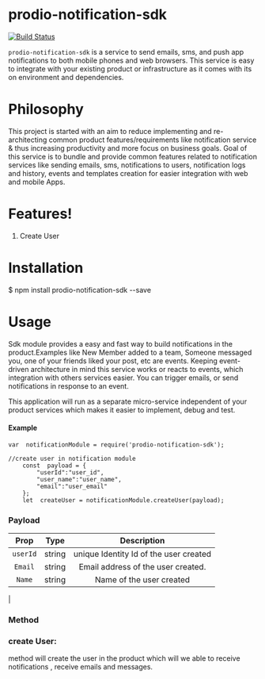 
  

  

# prodio-notification-sdk

  

  

[![Build Status](https://travis-ci.org/joemccann/dillinger.svg?branch=master)](https://travis-ci.org/joemccann/dillinger)

  

  

`prodio-notification-sdk` is a service to send emails, sms, and push app notifications to both mobile phones and web browsers. This service is easy to integrate with your existing product or infrastructure as it comes with its on environment and dependencies.

  

  

# Philosophy

  

This project is started with an aim to reduce implementing and re-architecting common product features/requirements like notification service & thus increasing productivity and more focus on business goals. Goal of this service is to bundle and provide common features related to notification services like sending emails, sms, notifications to users, notification logs and history, events and templates creation for easier integration with web and mobile Apps.

  

  

# Features!

  

1. Create User

  
  

# Installation

  

$ npm install prodio-notification-sdk --save

  

# Usage

  

Sdk module provides a easy and fast way to build notifications in the product.Examples like New Member added to a team, Someone messaged you, one of your friends liked your post, etc are events. Keeping event-driven architecture in mind this service works or reacts to events, which integration with others services easier. You can trigger emails, or send notifications in response to an event.

  
This application will run as a separate micro-service independent of your product services which makes it easier to implement, debug and test.

  

#### Example

  

```JSX
var  notificationModule = require('prodio-notification-sdk');

//create user in notification module
	const  payload = {
		"userId":"user_id",
		"user_name":"user_name",
		"email":"user_email"
	};
	let  createUser = notificationModule.createUser(payload);

```
  
  ### Payload 


|          Prop        |                                Type                                	      |                 Description|                                                                                                                                                                                                                                                                                                                          
|:--------------------:|:----------------------------------------------------------------------------:|:--------------------------------:|
| `userId`           | string |unique Identity Id of the user created|                                                                                                                                                                                                                                                              |
| `Email`     | string | Email address of the user created.                                                                                                                                                                                                                                                   |
| `Name`  | string| Name of the user created                                                                                                                                                                                                                                    |
|
###  Method 
   ### create User: 
   method will create the user in the product which will we able to receive notifications , receive emails and messages.
